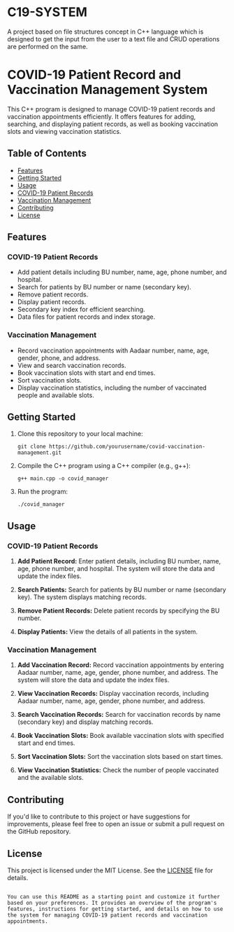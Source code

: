 # C19-SYSTEM
A project based on file structures concept in C++ language which is  designed to get the input from the user to a text file and CRUD  operations are performed on the same. 
# COVID-19 Patient Record and Vaccination Management System

This C++ program is designed to manage COVID-19 patient records and vaccination appointments efficiently. It offers features for adding, searching, and displaying patient records, as well as booking vaccination slots and viewing vaccination statistics.

## Table of Contents

- [Features](#features)
- [Getting Started](#getting-started)
- [Usage](#usage)
- [COVID-19 Patient Records](#covid-19-patient-records)
- [Vaccination Management](#vaccination-management)
- [Contributing](#contributing)
- [License](#license)

## Features

### COVID-19 Patient Records

- Add patient details including BU number, name, age, phone number, and hospital.
- Search for patients by BU number or name (secondary key).
- Remove patient records.
- Display patient records.
- Secondary key index for efficient searching.
- Data files for patient records and index storage.

### Vaccination Management

- Record vaccination appointments with Aadaar number, name, age, gender, phone, and address.
- View and search vaccination records.
- Book vaccination slots with start and end times.
- Sort vaccination slots.
- Display vaccination statistics, including the number of vaccinated people and available slots.

## Getting Started

1. Clone this repository to your local machine:

   ```shell
   git clone https://github.com/yourusername/covid-vaccination-management.git
   ```

2. Compile the C++ program using a C++ compiler (e.g., g++):

   ```shell
   g++ main.cpp -o covid_manager
   ```

3. Run the program:

   ```shell
   ./covid_manager
   ```

## Usage

### COVID-19 Patient Records

1. **Add Patient Record:** Enter patient details, including BU number, name, age, phone number, and hospital. The system will store the data and update the index files.

2. **Search Patients:** Search for patients by BU number or name (secondary key). The system displays matching records.

3. **Remove Patient Records:** Delete patient records by specifying the BU number.

4. **Display Patients:** View the details of all patients in the system.

### Vaccination Management

1. **Add Vaccination Record:** Record vaccination appointments by entering Aadaar number, name, age, gender, phone number, and address. The system will store the data and update the index files.

2. **View Vaccination Records:** Display vaccination records, including Aadaar number, name, age, gender, phone number, and address.

3. **Search Vaccination Records:** Search for vaccination records by name (secondary key) and display matching records.

4. **Book Vaccination Slots:** Book available vaccination slots with specified start and end times.

5. **Sort Vaccination Slots:** Sort the vaccination slots based on start times.

6. **View Vaccination Statistics:** Check the number of people vaccinated and the available slots.

## Contributing

If you'd like to contribute to this project or have suggestions for improvements, please feel free to open an issue or submit a pull request on the GitHub repository.

## License

This project is licensed under the MIT License. See the [LICENSE](LICENSE) file for details.
```

You can use this README as a starting point and customize it further based on your preferences. It provides an overview of the program's features, instructions for getting started, and details on how to use the system for managing COVID-19 patient records and vaccination appointments.
